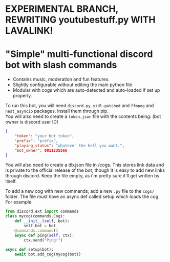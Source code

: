 # EXPERIMENTAL BRANCH, REWRITING youtubestuff.py WITH LAVALINK!
# "Simple" multi-functional discord bot with slash commands
- Contains music, moderation and fun features.
- Slightly configurable without editing the main python file
- Modular with cogs which are auto-detected and auto-loaded if set up properly.

To run this bot, you will need `discord.py`, `ytdl-patched` and `ffmpeg` and `nest_asyncio` packages. Install them through pip.<br>
You will also need to create a `token.json` file with the contents being: (bot owner is discord user ID)<br>
```json
{ 
    "token": "your bot token",
    "prefix": "prefix",
    "playing_status": "whatever the hell you want.",
    "bot_owner": 0011235566
}
```
You will also need to create a db.json file in /cogs. This stores link data and is private to the official release of the bot, though it is easy to add new links through discord. Keep the file empty, as i'm pretty sure it'll get written by itself.

To add a new cog with new commands, add a new `.py` file to the `cogs/` folder. The file must have an async def called setup which loads the cog.<br>
For example:
```python
from discord.ext import commands
class mycog(commands.Cog):
    def __init__(self, bot):
        self.bot = bot
    @commands.command()
    async def ping(self, ctx):
        ctx.send("Ping!")
    
async def setup(bot):
    await bot.add_cog(mycog(bot))
```
